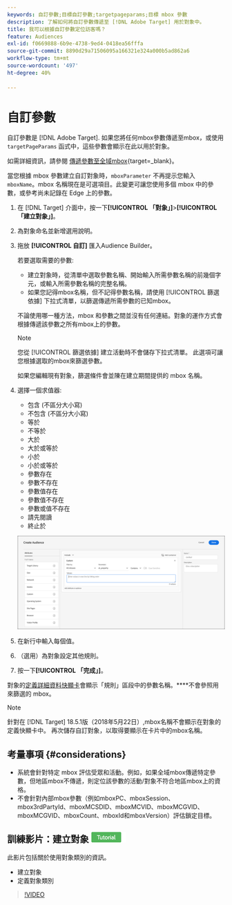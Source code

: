 ```yaml
---
keywords: 自訂參數;目標自訂參數;targetpageparams;目標 mbox 參數
description: 了解如何將自訂參數傳遞至 [!DNL Adobe Target] 用於對象中。
title: 我可以根據自訂參數定位訪客嗎？
feature: Audiences
exl-id: f0669888-6b9e-4738-9ed4-0418ea56fffa
source-git-commit: 8890d29a71506095a166321e324a000b5ad862a6
workflow-type: tm+mt
source-wordcount: '497'
ht-degree: 40%

---
```


# 自訂參數

自訂參數是 [!DNL Adobe Target]. 如果您將任何mbox參數傳遞至mbox，或使用 `targetPageParams` 函式中，這些參數會顯示在此以用於對象。

如需詳細資訊，請參閱 [傳遞參數至全域mbox](https://developer.adobe.com/target/implement/client-side/atjs/global-mbox/pass-parameters-to-global-mbox/){target=_blank}。

當您根據 mbox 參數建立自訂對象時，`mboxParameter` 不再提示您輸入 `mboxName`。mbox 名稱現在是可選項目。此變更可讓您使用多個 mbox 中的參數，或參考尚未記錄在 Edge 上的參數。

1. 在 [!DNL Target] 介面中，按一下&#x200B;**[!UICONTROL 「對象」]**>**[!UICONTROL 「建立對象」]**。
1. 為對象命名並新增選用說明。
1. 拖放 **[!UICONTROL 自訂]** 匯入Audience Builder。

   若要選取需要的參數:

   * 建立對象時，從清單中選取參數名稱、開始輸入所需參數名稱的前幾個字元，或輸入所需參數名稱的完整名稱。
   * 如果您記得mbox名稱，但不記得參數名稱，請使用 [!UICONTROL 篩選依據] 下拉式清單，以篩選傳遞所需參數的已知mbox。

   不論使用哪一種方法，mbox 和參數之間並沒有任何連結。對象的運作方式會根據傳遞該參數之所有mbox上的參數。

   >[!NOTE]
   >
   >您從 [!UICONTROL 篩選依據] 建立活動時不會儲存下拉式清單。 此選項可讓您根據選取的mbox來篩選參數。

   如果您編輯現有對象，篩選條件會並陳在建立期間提供的 mbox 名稱。

1. 選擇一個求值器:

   * 包含 (不區分大小寫)
   * 不包含 (不區分大小寫)
   * 等於
   * 不等於
   * 大於
   * 大於或等於
   * 小於
   * 小於或等於
   * 參數存在
   * 參數不存在
   * 參數值存在
   * 參數值不存在
   * 參數或值不存在
   * 請先閱讀
   * 終止於

   ![自訂參數受眾](assets/custom.png)

1. 在新行中輸入每個值。
1. （選用）為對象設定其他規則。
1. 按一下&#x200B;**[!UICONTROL 「完成」]**。

對象的[定義詳細資料快顯卡](/help/main/c-target/c-audiences/audiences.md#section_11B9C4A777E14D36BA1E925021945780)會顯示「規則」區段中的參數名稱。****&#x200B;不會參照用來篩選的 mbox。

>[!NOTE]
>
>針對在 [!DNL Target] 18.5.1版（2018年5月22日）,mbox名稱不會顯示在對象的定義快顯卡中。 再次儲存自訂對象，以取得要顯示在卡片中的mbox名稱。

## 考量事項 {#considerations}

* 系統會針對特定 mbox 評估受眾和活動。例如，如果全域mbox傳遞特定參數，但地區mbox不傳遞，則定位該參數的活動/對象不符合地區mbox上的資格。
* 不會針對內部mbox參數（例如mboxPC、mboxSession、mbox3rdPartyId、mboxMCSDID、mboxMCVID、mboxMCGVID、mboxMCGVID、mboxCount、mboxId和mboxVersion）評估鎖定目標。

## 訓練影片：建立對象 ![教學課程徽章](/help/main/assets/tutorial.png)

此影片包括關於使用對象類別的資訊。

* 建立對象
* 定義對象類別

>[!VIDEO](https://video.tv.adobe.com/v/17392)
